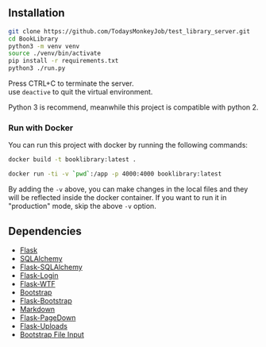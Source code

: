 
## Installation
```sh
git clone https://github.com/TodaysMonkeyJob/test_library_server.git
cd BookLibrary
python3 -m venv venv
source ./venv/bin/activate
pip install -r requirements.txt
python3 ./run.py
```

Press CTRL+C to terminate the server.  
use `deactive` to quit the virtual environment.

Python 3 is recommend, meanwhile this project is compatible with python 2.

### Run with Docker

You can run this project with docker by running the following commands:
```sh
docker build -t booklibrary:latest .

docker run -ti -v `pwd`:/app -p 4000:4000 booklibrary:latest
```

By adding the `-v` above, you can make changes in the local files and they will
be reflected inside the docker container. If you want to run it in
"production" mode, skip the above `-v` option.

## Dependencies

- [Flask](https://github.com/mitsuhiko/flask)
- [SQLAlchemy](https://github.com/zzzeek/sqlalchemy)
- [Flask-SQLAlchemy](https://github.com/mitsuhiko/flask-sqlalchemy)
- [Flask-Login](https://github.com/maxcountryman/flask-login)
- [Flask-WTF](https://github.com/lepture/flask-wtf)
- [Bootstrap](http://getbootstrap.com/)
- [Flask-Bootstrap](https://github.com/mbr/flask-bootstrap)
- [Markdown](https://pythonhosted.org/Markdown/)
- [Flask-PageDown](https://github.com/miguelgrinberg/Flask-PageDown)
- [Flask-Uploads](https://packages.python.org/Flask-Uploads/)
- [Bootstrap File Input](https://github.com/kartik-v/bootstrap-file-input)


